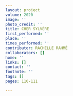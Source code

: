 ```yaml
---
layout: project
volume: 2020
image: ''
photo_credit: ''
title: CHER SYLVÈRE
first_performed: ''
place: ''
times_performed: ''
contributor: RACHELLE RAHMÉ
collaborators: []
home: ''
links: []
contact: ''
footnote: ''
tags: []
pages: 110-111

---
```




